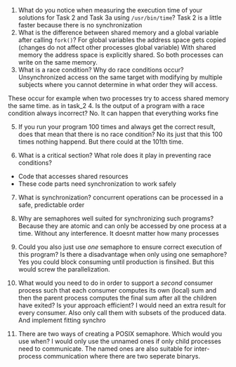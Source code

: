 1. What do you notice when measuring the execution time of your solutions for Task 2 and Task 3a using `/usr/bin/time`?
Task 2 is a little faster because there is no synchronization
2. What is the difference between shared memory and a global variable after calling `fork()`?
For global variables the address space gets copied (changes do not affect other processes global variable)
With shared memory the address space is explicitly shared. So both processes can write on the same memory.
3. What is a race condition? Why do race conditions occur?
Unsynchronized access on the same target with modifying by multiple subjects where you cannot determine in what order they will access.

These occur for example when two processes try to access shared memory the same time. as in task_2
4. Is the output of a program with a race condition always incorrect?
No. It can happen that everything works fine

5. If you run your program 100 times and always get the correct result, does that mean that there is no race condition?
No its just that this 100 times nothing happend. But there could at the 101th time.

6. What is a critical section? What role does it play in preventing race conditions?
- Code that accesses shared resources
- These code parts need synchronization to work safely

7. What is synchronization?
concurrent operations can be processed in a safe, predictable order

8. Why are semaphores well suited for synchronizing such programs?
Because they are atomic and can only be accessed by one process at a time. Without any interference. It doesnt matter how many processes

9. Could you also just use *one* semaphore to ensure correct execution of this program? Is there a disadvantage when only using one semaphore?
Yes you could block consuming until production is finsihed. But this would screw the parallelization.

10. What would you need to do in order to support a *second* consumer process such that each consumer computes its own (local) sum and then the parent process computes the final sum after all the children have exited? Is your approach efficient?
I would need an extra result for every consumer. Also only call them with subsets of the produced data. And implement fitting synchro

11. There are two ways of creating a POSIX semaphore. Which would you use when?
I would only use the unnamed ones if only child processes need to communicate. The named ones are also suitable for inter-process communication where there are two seperate binarys.